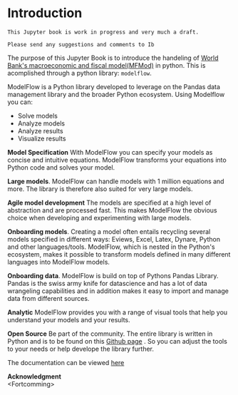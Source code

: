 
# Introduction

```{warning}
This Jupyter book is work in progress and very much a draft.

Please send any suggestions and comments to Ib 
```

The purpose of this Jupyter Book is to introduce 
the handeling of [World Bank's macroeconomic and fiscal model\(MFMod\)](https://openknowledge.worldbank.org/handle/10986/32217) in python. This is acomplished through a python library: ```modelflow```. 

ModelFlow is a Python library developed to leverage on the Pandas data management library and the broader Python ecosystem. Using Modelflow you can:
 - Solve models
 - Analyze models
 - Analyze results
 - Visualize results 


**Model Specification** With ModelFlow you can specify your models as concise and intuitive equations. ModelFlow transforms your equations into Python code and solves your model.

**Large models**.
ModelFlow can handle models with 1 million equations and more. The library is therefore also suited for very large models.

**Agile model development**
The models are specified at a high level of abstraction and are processed fast. This makes ModelFlow the obvious choice when developing and experimenting with large models.

**Onboarding models**.
Creating a model often entails recycling several models specified in different ways: Eviews, Excel, Latex, Dynare, Python and other languages/tools.
ModelFlow, which is nested in the Python's ecosystem, makes it possible to transform models defined in many different languages into ModelFlow models.

**Onboarding data**.
ModelFlow is build on top of Pythons Pandas Library. Pandas is the swiss army knife for datascience and has a lot of data wrangeling capabilities and in addition makes it easy to import and manage data from different sources.

**Analytic** ModelFlow provides you with a range of visual tools that help you understand your models and your results.

**Open Source**
Be part of the community. The entire library is written in Python and is to be found on this [Github page](https://github.com/IbHansen/Modelflow2)  . So you can adjust the tools to your needs or help develope the library further.

The documentation can be viewed [here](https://ibhansen.github.io/doc)

**Acknowledgment**<br> 
\<Fortcomming> 
